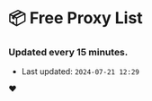 # :package: Free Proxy List
### Updated every 15 minutes.

- Last updated: `2024-07-21 12:29`

:heart:
